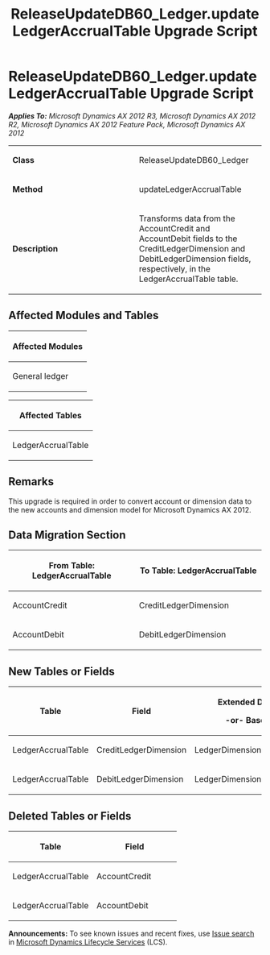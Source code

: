 ﻿---
title: ReleaseUpdateDB60_Ledger.updateLedgerAccrualTable Upgrade Script
TOCTitle: ReleaseUpdateDB60_Ledger.updateLedgerAccrualTable Upgrade Script
ms:assetid: feab15df-5b65-f790-ba8d-39b1e9ee74dd
ms:mtpsurl: https://msdn.microsoft.com/en-us/library/JJ720194(v=AX.60)
ms:contentKeyID: 49712499
ms.date: 05/18/2015
mtps_version: v=AX.60
---

# ReleaseUpdateDB60\_Ledger.updateLedgerAccrualTable Upgrade Script 


_**Applies To:** Microsoft Dynamics AX 2012 R3, Microsoft Dynamics AX 2012 R2, Microsoft Dynamics AX 2012 Feature Pack, Microsoft Dynamics AX 2012_

<table>
<colgroup>
<col style="width: 50%" />
<col style="width: 50%" />
</colgroup>
<tbody>
<tr class="odd">
<td><p><strong>Class</strong></p></td>
<td><p>ReleaseUpdateDB60_Ledger</p></td>
</tr>
<tr class="even">
<td><p><strong>Method</strong></p></td>
<td><p>updateLedgerAccrualTable</p></td>
</tr>
<tr class="odd">
<td><p><strong>Description</strong></p></td>
<td><p>Transforms data from the AccountCredit and AccountDebit fields to the CreditLedgerDimension and DebitLedgerDimension fields, respectively, in the LedgerAccrualTable table.</p></td>
</tr>
</tbody>
</table>


## Affected Modules and Tables

<table>
<colgroup>
<col style="width: 100%" />
</colgroup>
<thead>
<tr class="header">
<th><p>Affected Modules</p></th>
</tr>
</thead>
<tbody>
<tr class="odd">
<td><p>General ledger</p></td>
</tr>
</tbody>
</table>


<table>
<colgroup>
<col style="width: 100%" />
</colgroup>
<thead>
<tr class="header">
<th><p>Affected Tables</p></th>
</tr>
</thead>
<tbody>
<tr class="odd">
<td><p>LedgerAccrualTable</p></td>
</tr>
</tbody>
</table>


## Remarks

This upgrade is required in order to convert account or dimension data to the new accounts and dimension model for Microsoft Dynamics AX 2012.

## Data Migration Section

<table>
<colgroup>
<col style="width: 50%" />
<col style="width: 50%" />
</colgroup>
<thead>
<tr class="header">
<th><p>From Table: LedgerAccrualTable</p></th>
<th><p>To Table: LedgerAccrualTable</p></th>
</tr>
</thead>
<tbody>
<tr class="odd">
<td><p>AccountCredit</p></td>
<td><p>CreditLedgerDimension</p></td>
</tr>
<tr class="even">
<td><p>AccountDebit</p></td>
<td><p>DebitLedgerDimension</p></td>
</tr>
</tbody>
</table>


## New Tables or Fields

<table>
<colgroup>
<col style="width: 33%" />
<col style="width: 33%" />
<col style="width: 33%" />
</colgroup>
<thead>
<tr class="header">
<th><p>Table</p></th>
<th><p>Field</p></th>
<th><p>Extended Data Type</p>
<p>-or- Base Enum</p></th>
</tr>
</thead>
<tbody>
<tr class="odd">
<td><p>LedgerAccrualTable</p></td>
<td><p>CreditLedgerDimension</p></td>
<td><p>LedgerDimensionDefaultAccount</p></td>
</tr>
<tr class="even">
<td><p>LedgerAccrualTable</p></td>
<td><p>DebitLedgerDimension</p></td>
<td><p>LedgerDimensionDefaultAccount</p></td>
</tr>
</tbody>
</table>


## Deleted Tables or Fields

<table>
<colgroup>
<col style="width: 50%" />
<col style="width: 50%" />
</colgroup>
<thead>
<tr class="header">
<th><p>Table</p></th>
<th><p>Field</p></th>
</tr>
</thead>
<tbody>
<tr class="odd">
<td><p>LedgerAccrualTable</p></td>
<td><p>AccountCredit</p></td>
</tr>
<tr class="even">
<td><p>LedgerAccrualTable</p></td>
<td><p>AccountDebit</p></td>
</tr>
</tbody>
</table>

  
**Announcements:** To see known issues and recent fixes, use [Issue search](http://go.microsoft.com/fwlink/?linkid=389258) in [Microsoft Dynamics Lifecycle Services](http://go.microsoft.com/fwlink/?linkid=306505) (LCS).

